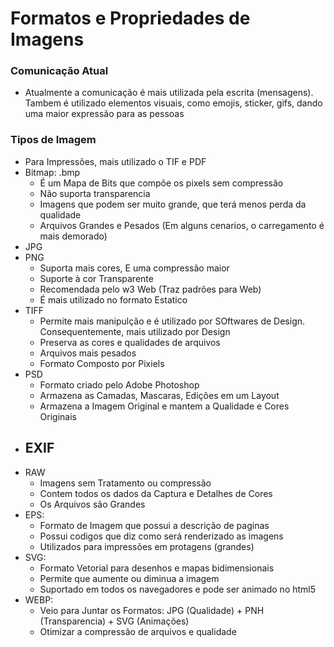 # Formatos e Propriedades de Imagens

### Comunicação Atual

- Atualmente a comunicação é mais utilizada pela escrita (mensagens). Tambem é utilizado elementos visuais, como emojis, sticker, gifs, dando uma maior expressão para as pessoas


### Tipos de Imagem

- Para Impressões, mais utilizado o TIF e PDF
- Bitmap: .bmp
  - É um Mapa de Bits que compõe os pixels sem compressão
  - Não suporta transparencia
  - Imagens que podem ser muito grande, que terá menos perda da qualidade
  - Arquivos Grandes e Pesados (Em alguns cenarios, o carregamento é mais demorado)
- JPG
- PNG
  - Suporta mais cores, E uma compressão maior
  - Suporte à cor Transparente
  - Recomendada pelo w3 Web (Traz padrões para Web)
  - É mais utilizado no formato Estatico
- TIFF
  - Permite mais manipulção e é utilizado por SOftwares de Design. Consequentemente, mais utilizado por Design
  - Preserva as cores e qualidades de arquivos
  - Arquivos mais pesados
  - Formato Composto por Pixiels
- PSD
  - Formato criado pelo Adobe Photoshop
  - Armazena as Camadas, Mascaras, Edições em um Layout
  - Armazena a Imagem Original e mantem a Qualidade e Cores Originais
- EXIF
  -
- RAW
  - Imagens sem Tratamento ou compressão
  - Contem todos os dados da Captura e Detalhes de Cores
  - Os Arquivos são Grandes
- EPS:
  - Formato de Imagem que possui a descrição de paginas
  - Possui codigos que diz como será renderizado as imagens
  - Utilizados para impressões em protagens (grandes)
- SVG:
  - Formato Vetorial para desenhos e mapas bidimensionais
  - Permite que aumente ou diminua a imagem
  - Suportado em todos os navegadores e pode ser animado no html5
- WEBP:
  - Veio para Juntar os Formatos: JPG (Qualidade) + PNH (Transparencia) + SVG (Animações)
  - Otimizar a compressão de arquivos e qualidade
